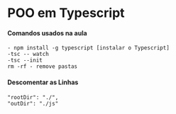 # POO em Typescript

#### Comandos usados na aula
    - npm install -g typescript [instalar o Typescript] 
    -tsc -- watch
    -tsc --init
    rm -rf - remove pastas



#### Descomentar as Linhas
    "rootDir": "./",
    "outDir": "./js"
